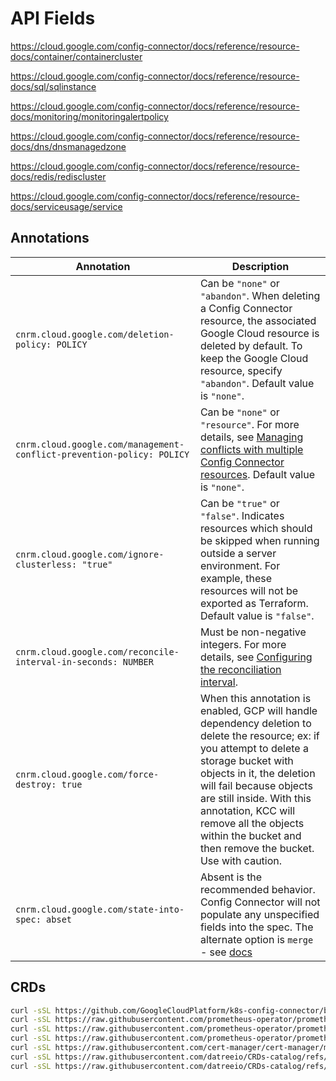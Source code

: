 # API Fields

https://cloud.google.com/config-connector/docs/reference/resource-docs/container/containercluster

https://cloud.google.com/config-connector/docs/reference/resource-docs/sql/sqlinstance

https://cloud.google.com/config-connector/docs/reference/resource-docs/monitoring/monitoringalertpolicy

https://cloud.google.com/config-connector/docs/reference/resource-docs/dns/dnsmanagedzone

https://cloud.google.com/config-connector/docs/reference/resource-docs/redis/rediscluster

https://cloud.google.com/config-connector/docs/reference/resource-docs/serviceusage/service

## Annotations

| Annotation                                                        | Description                                                                                                                                                                                                                                   |
|-------------------------------------------------------------------|-----------------------------------------------------------------------------------------------------------------------------------------------------------------------------------------------------------------------------------------------|
| `cnrm.cloud.google.com/deletion-policy: POLICY`                   | Can be `"none"` or `"abandon"`. When deleting a Config Connector resource, the associated Google Cloud resource is deleted by default. To keep the Google Cloud resource, specify `"abandon"`. Default value is `"none"`.                     |
| `cnrm.cloud.google.com/management-conflict-prevention-policy: POLICY` | Can be `"none"` or `"resource"`. For more details, see [Managing conflicts with multiple Config Connector resources](https://cloud.google.com/config-connector/docs/how-to/management-conflict-prevention-policy). Default value is `"none"`. |
| `cnrm.cloud.google.com/ignore-clusterless: "true"`                | Can be `"true"` or `"false"`. Indicates resources which should be skipped when running outside a server environment. For example, these resources will not be exported as Terraform. Default value is `"false"`.                              |
| `cnrm.cloud.google.com/reconcile-interval-in-seconds: NUMBER`     | Must be non-negative integers. For more details, see [Configuring the reconciliation interval](https://cloud.google.com/config-connector/docs/how-to/reconciliation-interval).                                                                |
| `cnrm.cloud.google.com/force-destroy: true` | When this annotation is enabled, GCP will handle dependency deletion to delete the resource; ex: if you attempt to delete a storage bucket with objects in it, the deletion will fail because objects are still inside. With this annotation, KCC will remove all the objects within the bucket and then remove the bucket. Use with caution. |
| `cnrm.cloud.google.com/state-into-spec: abset` | Absent is the recommended behavior. Config Connector will not populate any unspecified fields into the spec. The alternate option is `merge` - see [docs](https://cloud.google.com/config-connector/docs/concepts/ignore-unspecified-fields) |

## CRDs

```bash
curl -sSL https://github.com/GoogleCloudPlatform/k8s-config-connector/blob/master/install-bundles/install-bundle-autopilot-workload-identity/crds.yaml -o .schema-cache/gcp-crds.yaml
curl -sSL https://raw.githubusercontent.com/prometheus-operator/prometheus-operator/main/example/prometheus-operator-crd/monitoring.coreos.com_alertmanagers.yaml -o .schema-cache/alertmanager.yaml
curl -sSL https://raw.githubusercontent.com/prometheus-operator/prometheus-operator/main/example/prometheus-operator-crd/monitoring.coreos.com_servicemonitors.yaml -o .schema-cache/servicemonitor.yaml
curl -sSL https://raw.githubusercontent.com/prometheus-operator/prometheus-operator/main/example/prometheus-operator-crd/monitoring.coreos.com_prometheusrules.yaml -o .schema-cache/prometheusrule.yaml
curl -sSL https://raw.githubusercontent.com/cert-manager/cert-manager/master/deploy/crds/crd-certificates.yaml -o .schema-cache/cert-manager-crds.yaml
curl -sSL https://raw.githubusercontent.com/datreeio/CRDs-catalog/refs/heads/main/monitoring.coreos.com/servicemonitor_v1.json -o .schema-cache/servicemonitor.json
curl -sSL https://raw.githubusercontent.com/datreeio/CRDs-catalog/refs/heads/main/monitoring.coreos.com/prometheusrule_v1.json -o .schema-cache/prometheusrule.json
```
